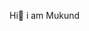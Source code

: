   Hi👋 i am Mukund
<!--
**MukundAkabari/MukundAkabari** is a ✨ _special_ ✨ repository because its `README.md` (this file) appears on your GitHub profile.

Here are some ideas to get you started:

- 🔭 I’m currently working Java
- 🌱 I’m currently learning Sping booy ,Java  ...

<center>
<a href="https://wakatime.com/badge/github/MukundAkabari/Bill-Genretion-Sysyterm"><img src="https://wakatime.com/badge/github/MukundAkabari/Bill-Genretion-Sysyterm.svg" alt="wakatime"></a>
</center>
-->
